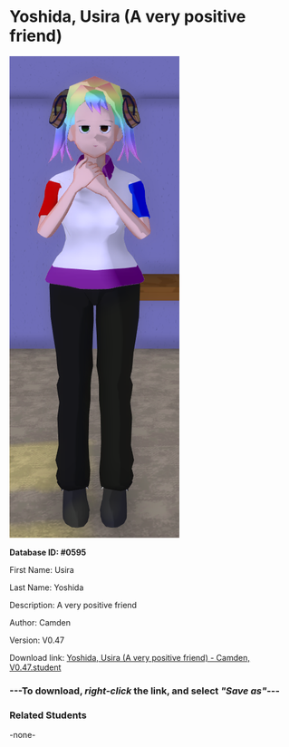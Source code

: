 # Yoshida, Usira (A very positive friend)

<img src="Files/Images/Yoshida, Usira (A very positive friend).png" title="Yoshida, Usira (A very positive friend) - Camden, V0.47">

**Database ID: #0595**

First Name: Usira

Last Name: Yoshida

Description: A very positive friend

Author: Camden

Version: V0.47

Download link: <a href="https://raw.githubusercontent.com/Arbiter1223/Daigaku-Gurashi-Custom-Students/master/Files/Studen%20Files/Yoshida%2C%20Usira%20(A%20very%20positive%20friend)%20-%20Camden%2C%20V0.47.student">Yoshida, Usira (A very positive friend) - Camden, V0.47.student</a>

### ---**To download, _right-click_ the link, and select _"Save as"_**---

### Related Students

-none-
